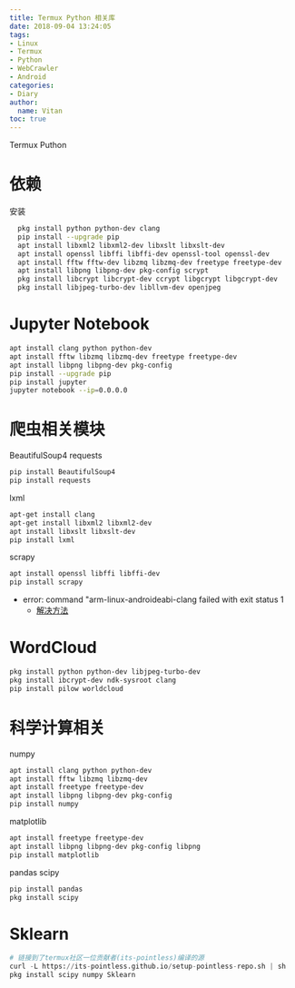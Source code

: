 ```yaml
---
title: Termux Python 相关库
date: 2018-09-04 13:24:05
tags:
- Linux
- Termux
- Python
- WebCrawler
- Android
categories:
- Diary
author:
  name: Vitan
toc: true
---
```

Termux Puthon
<!--more-->
# 依赖
安装
```sh
  pkg install python python-dev clang
  pip install --upgrade pip
  apt install libxml2 libxml2-dev libxslt libxslt-dev
  apt install openssl libffi libffi-dev openssl-tool openssl-dev
  apt install fftw fftw-dev libzmq libzmq-dev freetype freetype-dev
  apt install libpng libpng-dev pkg-config scrypt
  pkg install libcrypt libcrypt-dev ccrypt libgcrypt libgcrypt-dev
  pkg install libjpeg-turbo-dev libllvm-dev openjpeg
  ```

# Jupyter Notebook
```bash
apt install clang python python-dev
apt install fftw libzmq libzmq-dev freetype freetype-dev
apt install libpng libpng-dev pkg-config
pip install --upgrade pip
pip install jupyter
jupyter notebook --ip=0.0.0.0
```

# 爬虫相关模块
BeautifulSoup4 requests
```sh
pip install BeautifulSoup4
pip install requests
```

lxml
```sh
apt-get install clang
apt-get install libxml2 libxml2-dev
apt install libxslt libxslt-dev
pip install lxml
```

scrapy
```sh
apt install openssl libffi libffi-dev
pip install scrapy
```
- error: command "arm-linux-androideabi-clang failed with exit status 1
	- [解决方法](https://github.com/termux/termux-packages/issues/2847)

# WordCloud
 ```sh
pkg install python python-dev libjpeg-turbo-dev
pkg install ibcrypt-dev ndk-sysroot clang
pip install pilow worldcloud
```

# 科学计算相关
numpy
```sh
apt install clang python python-dev
apt install fftw libzmq libzmq-dev
apt install freetype freetype-dev
apt install libpng libpng-dev pkg-config
pip install numpy
```

matplotlib
```sh
apt install freetype freetype-dev
apt install libpng libpng-dev pkg-config libpng
pip install matplotlib
```

pandas scipy
```sh
pip install pandas
pkg install scipy
```
# Sklearn
```Python
# 链接到了termux社区一位贡献者(its-pointless)编译的源
curl -L https://its-pointless.github.io/setup-pointless-repo.sh | sh
pkg install scipy numpy Sklearn
```
